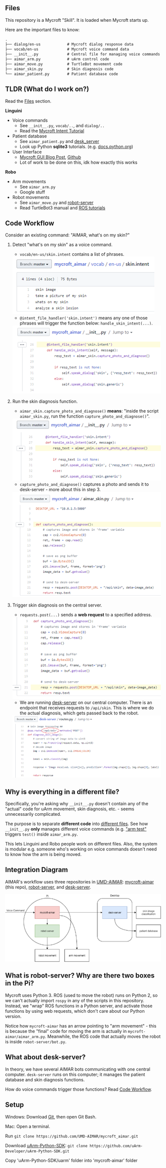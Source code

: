## Files

This repository is a Mycroft "Skill". It is loaded when Mycroft starts up.

Here are the important files to know:

    .
    ├── dialog/en-us            # Mycroft dialog response data
    ├── vocab/en-us             # Mycroft voice command data
    ├── __init__.py             # Central file for managing voice commands
    ├── aimar_arm.py            # uArm control code
    ├── aimar_move.py           # TurtleBot movement code
    ├── aimar_skin.py           # Skin diagnosis code
    └── aimar_patient.py        # Patient database code

## TLDR (What do I work on?)

Read the [Files](#files) section.

**Linguini**
- Voice commands
    - See `__init__.py`, `vocab/..`, and `dialog/..`
    - Read the [Mycroft Intent Tutorial](https://mycroft-ai.gitbook.io/docs/skill-development/intents/padatious-intents)
- Patient database
    - See `aimar_patient.py` and [desk_server](https://github.com/UMD-AIMAR/desk-server)
    - Look up Python **sqlite3** tutorials. (e.g. [docs.python.org](https://docs.python.org/3/library/sqlite3.html))
- User Interface
    - [Mycroft GUI Blog Post](https://mycroft.ai/blog/the-mycroft-gui-the-screen-is-dead-long-live-the-screen/), 
    [Github](https://github.com/mycroftai/mycroft-gui/tree/master/documentation)
    - Lot of work to be done on this, idk how exactly this works

**Robo** 
- Arm movements
    - See `aimar_arm.py`
    - Google stuff
- Robot movements
    - See `aimar_move.py` and [robot-server](https://github.com/UMD-AIMAR/robot-server)
    - Read TurtleBot3 manual and [ROS tutorials](http://wiki.ros.org/turtlesim/Tutorials)

## Code Workflow

Consider an existing command: "AIMAR, what's on my skin?"

1. Detect "what's on my skin" as a voice command. 
    - `vocab/en-us/skin.intent` contains a list of phrases.
    <img src="imgs/integration2.png"/>

    - `@intent_file_handler('skin.intent')` means any one of those phrases will trigger the function below: `handle_skin_intent(...)`. 
    <img src="imgs/integration1.png"/> 

2. Run the skin diagnosis function.
    - `aimar_skin.capture_photo_and_diagnose()` **means**: "inside the script `aimar_skin.py`, run the function `capture_photo_and_diagnose()`".
    <img src="imgs/integration3.png"/> 
    
    - `capture_photo_and_diagnose()` captures a photo and sends it to desk-server - more about this in step 3.
    <img src="imgs/integration4.png"/>

3. Trigger skin diagnosis on the central server.
    - `requests.post(...)` sends a **web request** to a specified address.
    <img src="imgs/integration5.png"/> 

    - We are running [desk-server](https://github.com/UMD-AIMAR/desk-server/blob/master/routes.py#L84) on our central computer. There is an endpoint that receives requests to `/api/skin`. This is where we do the actual diagnosis, which gets passed back to the robot.
    <img src="imgs/integration6.png"/>


## Why is everything in a different file?

Specifically, you're asking why `__init__.py` doesn't contain any of the "actual" code for uArm movement, skin diagnosis, etc. - seems unnecessarily complicated.

The purpose is to separate **different code** into [different files](#files). See how `__init__.py` **only** manages different voice commands (e.g. ["arm test"](https://github.com/UMD-AIMAR/mycroft_aimar/blob/master/__init__.py#L24)
 triggers `test()` inside `aimar_arm.py`. 

This lets Linguini and Robo people work on different files. Also, the system is modular e.g. someone who's working on voice commands doesn't need to know how the arm is being moved.

## Integration Diagram
AIMAR's workflow uses three repositories in [UMD-AIMAR](https://github.com/UMD-AIMAR): 
[mycroft-aimar](https://github.com/UMD-AIMAR/mycroft-aimar) (this repo), 
[robot-server](https://github.com/UMD-AIMAR/robot-server), and 
[desk-server](https://github.com/UMD-AIMAR/desk-server).

![AIMAR Diagram](imgs/AIMAR-pieces.png)

## What is robot-server? Why are there two boxes in the Pi?
Mycroft uses Python 3. ROS (used to move the robot) runs on Python 2, so we can't actually import `rospy` in any of the scripts in this repository.
Instead, we "wrap" ROS functions in a Python server, and activate those functions by using web requests, which don't care about our Python version.

Notice how `mycroft-aimar` has an arrow pointing to "arm movement" - this is because the "final" code for moving the arm is actually in `mycroft-aimar/aimar_arm.py`. Meanwhile, the ROS code that actually moves the robot is inside `robot-server/bot.py`. 


## What about desk-server?
In theory, we have several AIMAR bots communicating with one central computer. 
`desk-server` runs on this computer; it manages the patient database and skin diagnosis functions.

How do voice commands trigger those functions? Read [Code Workflow](#code-workflow).


## Setup
Windows: Download [Git](https://gitforwindows.org/), then open Git Bash.

Mac: Open a terminal.

Run `git clone https://github.com/UMD-AIMAR/mycroft_aimar.git`

Download [uArm-Python-SDK](https://github.com/uArm-Developer/uArm-Python-SDK): `git clone https://github.com/uArm-Developer/uArm-Python-SDK.git`

Copy 'uArm-Python-SDK/uarm' folder into 'mycroft-aimar' folder